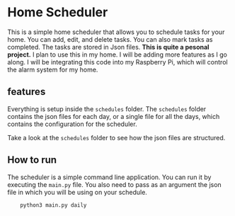 # Home Scheduler

This is a simple home scheduler that allows you to schedule tasks for your home. You can add, edit, and delete tasks. You can also mark tasks as completed. The tasks are stored in Json files.
**This is quite a pesonal project.** I plan to use this in my home. I will be adding more features as I go along.
I will be integrating this code into my Raspberry Pi, which will control the alarm system for my home.

## features

Everything is setup inside the `schedules` folder. The `schedules` folder contains the json files for each day, or a single file for all the days, which contains the configuration for the scheduler.

Take a look at the `schedules` folder to see how the json files are structured.

## How to run

The scheduler is a simple command line application. You can run it by executing the `main.py` file.
You also need to pass as an argument the json file in which you will be using on your schedule.

```bash
    python3 main.py daily
```
